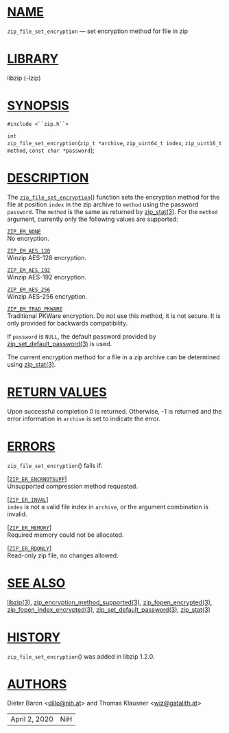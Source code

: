 # [NAME](#NAME)

`zip_file_set_encryption` — set encryption method for file in zip

# [LIBRARY](#LIBRARY)

libzip (-lzip)

# [SYNOPSIS](#SYNOPSIS)

`#include <``zip.h``>`

`int`  
`zip_file_set_encryption`(`zip_t *archive`, `zip_uint64_t index`,
`zip_uint16_t method`, `const char *password`);

# [DESCRIPTION](#DESCRIPTION)

The [`zip_file_set_encryption`](#zip_file_set_encryption)() function
sets the encryption method for the file at position `index` in the zip
archive to `method` using the password `password`. The `method` is the
same as returned by [zip_stat(3)](zip_stat.md). For the `method`
argument, currently only the following values are supported:

[`ZIP_EM_NONE`](#ZIP_EM_NONE)  
No encryption.

[`ZIP_EM_AES_128`](#ZIP_EM_AES_128)  
Winzip AES-128 encryption.

[`ZIP_EM_AES_192`](#ZIP_EM_AES_192)  
Winzip AES-192 encryption.

[`ZIP_EM_AES_256`](#ZIP_EM_AES_256)  
Winzip AES-256 encryption.

[`ZIP_EM_TRAD_PKWARE`](#ZIP_EM_TRAD_PKWARE)  
Traditional PKWare encryption. Do not use this method, it is not secure.
It is only provided for backwards compatibility.

If `password` is `NULL`, the default password provided by
[zip_set_default_password(3)](zip_set_default_password.md) is used.

The current encryption method for a file in a zip archive can be
determined using [zip_stat(3)](zip_stat.md).

# [RETURN VALUES](#RETURN_VALUES)

Upon successful completion 0 is returned. Otherwise, -1 is returned and
the error information in `archive` is set to indicate the error.

# [ERRORS](#ERRORS)

`zip_file_set_encryption`() fails if:

\[[`ZIP_ER_ENCRNOTSUPP`](#ZIP_ER_ENCRNOTSUPP)\]  
Unsupported compression method requested.

\[[`ZIP_ER_INVAL`](#ZIP_ER_INVAL)\]  
`index` is not a valid file index in `archive`, or the argument
combination is invalid.

\[[`ZIP_ER_MEMORY`](#ZIP_ER_MEMORY)\]  
Required memory could not be allocated.

\[[`ZIP_ER_RDONLY`](#ZIP_ER_RDONLY)\]  
Read-only zip file, no changes allowed.

# [SEE ALSO](#SEE_ALSO)

[libzip(3)](libzip.md),
[zip_encryption_method_supported(3)](zip_encryption_method_supported.md),
[zip_fopen_encrypted(3)](zip_fopen_encrypted.md),
[zip_fopen_index_encrypted(3)](zip_fopen_index_encrypted.md),
[zip_set_default_password(3)](zip_set_default_password.md),
[zip_stat(3)](zip_stat.md)

# [HISTORY](#HISTORY)

`zip_file_set_encryption`() was added in libzip 1.2.0.

# [AUTHORS](#AUTHORS)

Dieter Baron \<[dillo@nih.at](mailto:dillo@nih.at)\> and Thomas Klausner
\<[wiz@gatalith.at](mailto:wiz@gatalith.at)\>

|               |     |
|---------------|-----|
| April 2, 2020 | NiH |
